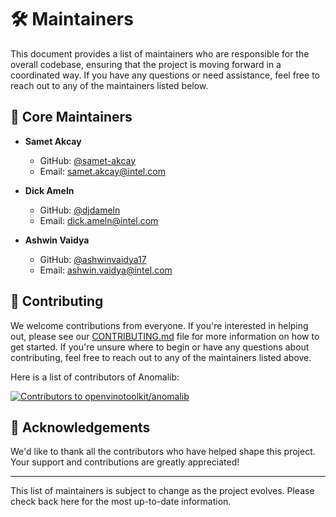 # 🛠 Maintainers

This document provides a list of maintainers who are responsible for the overall
codebase, ensuring that the project is moving forward in a coordinated way.
If you have any questions or need assistance, feel free to reach out to any of
the maintainers listed below.

## 👥 Core Maintainers

- **Samet Akcay**

  - GitHub: [@samet-akcay](https://github.com/samet-akcay)
  - Email: samet.akcay@intel.com

- **Dick Ameln**

  - GitHub: [@djdameln](https://github.com/djdameln)
  - Email: dick.ameln@intel.com

- **Ashwin Vaidya**
  - GitHub: [@ashwinvaidya17](https://github.com/ashwinvaidya17)
  - Email: ashwin.vaidya@intel.com

## 🤝 Contributing

We welcome contributions from everyone. If you're interested in helping out, please see our [CONTRIBUTING.md](./CONTRIBUTING.md) file for more information on how to get started. If you're unsure where to begin or have any questions about contributing, feel free to reach out to any of the maintainers listed above.

Here is a list of contributors of Anomalib:

<a href="https://github.com/openvinotoolkit/anomalib/graphs/contributors">
  <img src="https://contrib.rocks/image?repo=openvinotoolkit/anomalib" alt="Contributors to openvinotoolkit/anomalib" />
</a>

## 🙏 Acknowledgements

We'd like to thank all the contributors who have helped shape this project. Your support and contributions are greatly appreciated!

---

This list of maintainers is subject to change as the project evolves. Please check back here for the most up-to-date information.
